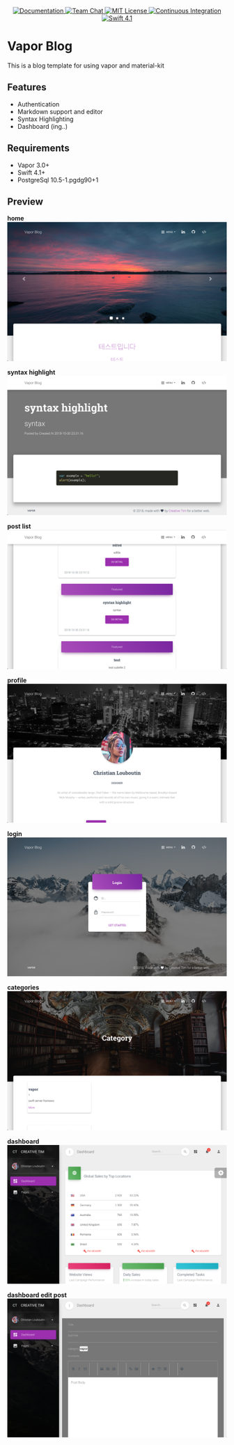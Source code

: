 <p align="center">
    <a href="http://docs.vapor.codes/3.0/">
        <img src="http://img.shields.io/badge/read_the-docs-2196f3.svg" alt="Documentation">
    </a>
    <a href="https://discord.gg/vapor">
        <img src="https://img.shields.io/discord/431917998102675485.svg" alt="Team Chat">
    </a>
    <a href="LICENSE">
        <img src="http://img.shields.io/badge/license-MIT-brightgreen.svg" alt="MIT License">
    </a>
    <a href="https://circleci.com/gh/vapor/api-template">
        <img src="https://circleci.com/gh/vapor/api-template.svg?style=shield" alt="Continuous Integration">
    </a>
    <a href="https://swift.org">
        <img src="http://img.shields.io/badge/swift-4.1-brightgreen.svg" alt="Swift 4.1">
    </a>
</p>

# Vapor Blog
This is a blog template for using vapor and material-kit

## Features

- Authentication
- Markdown support and editor
- Syntax Highlighting
- Dashboard (ing..)

## Requirements
- Vapor 3.0+
- Swift 4.1+
- PostgreSql 10.5-1.pgdg90+1

## Preview
__home__
![Alt text](/Public/img/readme/readme-1.png)

__syntax highlight__
![Alt text](/Public/img/readme/readme-2.png)

__post list__
![Alt text](/Public/img/readme/readme-3.png)

__profile__
![Alt text](/Public/img/readme/readme-4.png)

__login__
![Alt text](/Public/img/readme/readme-5.png)

__categories__
![Alt text](/Public/img/readme/readme-6.png)

__dashboard__
![Alt text](/Public/img/readme/readme-7.png)

__dashboard edit post__
![Alt text](/Public/img/readme/readme-8.png)
